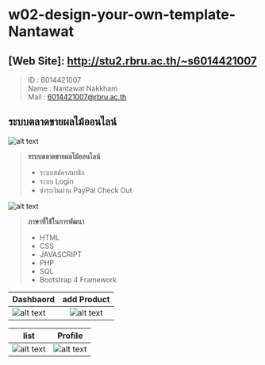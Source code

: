 # w02-design-your-own-template-Nantawat
## [Web Site]: http://stu2.rbru.ac.th/~s6014421007
> ID : 6014421007 <br>
> Name : Nantawat Nakkham <br>
> Mail : 6014421007@rbru.ac.th <br>




## ระบบตลาดขายผลไม้ออนไลน์
![alt text](https://sv1.picz.in.th/images/2019/01/22/Tdtk5f.png)
> **ระบบตลาดขายผลไม้ออนไลน์**
> - ระบบสมัครสมาชิก
> - ระบบ Login
> - ชำระเงินผ่าน PayPal Check Out 




![alt text](https://sv1.picz.in.th/images/2019/01/22/Tdtx5P.png)
> **ภาษาที่ใช้ในการพัฒนา**
> - HTML
> - CSS
> - JAVASCRIPT
> - PHP
> - SQL
> - Bootstrap 4 Framework

|Dashbaord|add Product|
|----------|:---------:|
|![alt text](https://sv1.picz.in.th/images/2019/01/22/Td5Cjg.png)|![alt text](https://sv1.picz.in.th/images/2019/01/22/Td529n.png)|

|list|Profile|
|----------|:---------:|
|![alt text](https://sv1.picz.in.th/images/2019/01/22/Td5uvW.png)|![alt text](https://sv1.picz.in.th/images/2019/01/22/Td5nN2.png)|






